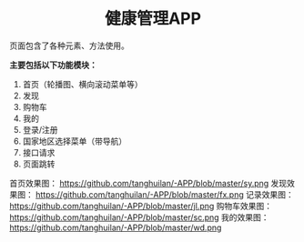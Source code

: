 # <center> 健康管理APP

页面包含了各种元素、方法使用。

**主要包括以下功能模块：**

1. 首页（轮播图、横向滚动菜单等）
2. 发现
3. 购物车
4. 我的
5. 登录/注册
6. 国家地区选择菜单（带导航）
7. 接口请求
8. 页面跳转

首页效果图：
https://github.com/tanghuilan/-APP/blob/master/sy.png
发现效果图：
https://github.com/tanghuilan/-APP/blob/master/fx.png
记录效果图：
https://github.com/tanghuilan/-APP/blob/master/jl.png
购物车效果图：
https://github.com/tanghuilan/-APP/blob/master/sc.png
我的效果图：
https://github.com/tanghuilan/-APP/blob/master/wd.png
